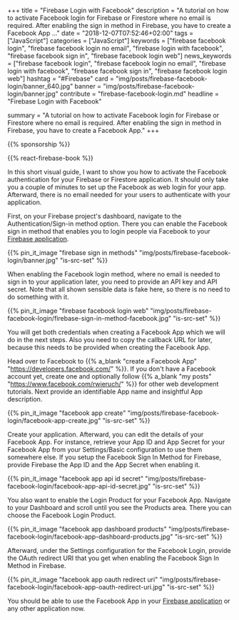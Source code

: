 +++
title = "Firebase Login with Facebook"
description = "A tutorial on how to activate Facebook login for Firebase or Firestore where no email is required. After enabling the sign in method in Firebase, you have to create a Facebook App ..."
date = "2018-12-07T07:52:46+02:00"
tags = ["JavaScript"]
categories = ["JavaScript"]
keywords = ["firebase facebook login", "firebase facebook login no email", "firebase login with facebook", "firebase facebook sign in", "firebase facebook login web"]
news_keywords = ["firebase facebook login", "firebase facebook login no email", "firebase login with facebook", "firebase facebook sign in", "firebase facebook login web"]
hashtag = "#Firebase"
card = "img/posts/firebase-facebook-login/banner_640.jpg"
banner = "img/posts/firebase-facebook-login/banner.jpg"
contribute = "firebase-facebook-login.md"
headline = "Firebase Login with Facebook"

summary = "A tutorial on how to activate Facebook login for Firebase or Firestore where no email is required. After enabling the sign in method in Firebase, you have to create a Facebook App."
+++

{{% sponsorship %}}

{{% react-firebase-book %}}

In this short visual guide, I want to show you how to activate the Facebook authentication for your Firebase or Firestore application. It should only take you a couple of minutes to set up the Facebook as web login for your app. Afterward, there is no email needed for your users to authenticate with your application.

First, on your Firebase project's dashboard, navigate to the Authentication/Sign-in method option. There you can enable the Facebook sign in method that enables you to login people via Facebook to your [Firebase application](https://www.robinwieruch.de/complete-firebase-authentication-react-tutorial).

{{% pin_it_image "firebase sign in methods" "img/posts/firebase-facebook-login/banner.jpg" "is-src-set" %}}

When enabling the Facebook login method, where no email is needed to sign in to your application later, you need to provide an API key and API secret. Note that all shown sensible data is fake here, so there is no need to do something with it.

{{% pin_it_image "firebase facebook login web" "img/posts/firebase-facebook-login/firebase-sign-in-method-facebook.jpg" "is-src-set" %}}

You will get both credentials when creating a Facebook App which we will do in the next steps. Also you need to copy the callback URL for later, because this needs to be provided when creating the Facebook App.

Head over to Facebook to {{% a_blank "create a Facebook App" "https://developers.facebook.com/" %}}. If you don't have a Facebook account yet, create one and optionally follow {{% a_blank "my posts" "https://www.facebook.com/rwieruch/" %}} for other web development tutorials. Next provide an identifiable App name and insightful App description.

{{% pin_it_image "facebook app create" "img/posts/firebase-facebook-login/facebook-app-create.jpg" "is-src-set" %}}

Create your application. Afterward, you can edit the details of your Facebook App. For instance, retrieve your App ID and App Secret for your Facebook App from your Settings/Basic configuration to use them somewhere else. If you setup the Facebook Sign In Method for Firebase, provide Firebase the App ID and the App Secret when enabling it.

{{% pin_it_image "facebook app api id secret" "img/posts/firebase-facebook-login/facebook-app-api-id-secret.jpg" "is-src-set" %}}

You also want to enable the Login Product for your Facebook App. Navigate to your Dashboard and scroll until you see the Products area. There you can choose the Facebook Login Product.

{{% pin_it_image "facebook app dashboard products" "img/posts/firebase-facebook-login/facebook-app-dashboard-products.jpg" "is-src-set" %}}

Afterward, under the Settings configuration for the Facebook Login, provide the OAuth redirect URI that you get when enabling the Facebook Sign In Method in Firebase.

{{% pin_it_image "facebook app oauth redirect uri" "img/posts/firebase-facebook-login/facebook-app-oauth-redirect-uri.jpg" "is-src-set" %}}

You should be able to use the Facebook App in your [Firebase application](https://www.robinwieruch.de/react-firebase-social-login) or any other application now.